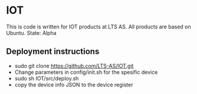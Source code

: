 # IOT
This is code is written for IOT products at LTS AS. All products are based on Ubuntu.
State: Alpha

## Deployment instructions
- sudo git clone https://github.com/LTS-AS/IOT.git
- Change parameters in config/init.sh for the spesific device
- sudo sh IOT/src/deploy.sh
- copy the device info JSON to the device register
